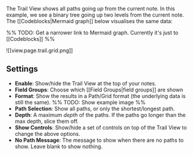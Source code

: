 The Trail View shows all paths going _up_ from the current note. In this example, we see a binary tree going up two levels from the current note. The [[Codeblocks|Mermaid graph]] below visualises the same data:

%% TODO: Get a narrower link to Mermaid graph. Currently it's just to [[Codeblocks]] %%

![[view.page.trail.grid.png]]

## Settings

- **Enable**: Show/hide the Trail View at the top of your notes.
- **Field Groups**: Choose which [[Field Groups|field groups]] are shown
- **Format**: Show the results in a Path/Grid format (the underlying data is still the same). %% TODO: Show example image %%
- **Path Selection**: Show all paths, or only the shortest/longest path.
- **Depth**: A maximum _depth_ of the paths. If the paths go longer than the max depth, slice them off.
- **Show Controls**: Show/hide a set of controls on top of the Trail View to change the above options.
- **No Path Message**: The message to show when there are no paths to show. Leave blank to show nothing.
